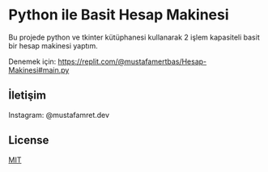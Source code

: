 # Python ile Basit Hesap Makinesi

Bu projede python ve tkinter  kütüphanesi kullanarak 2 işlem kapasiteli basit bir hesap makinesi yaptım. 
       
Denemek için: https://replit.com/@mustafamertbas/Hesap-Makinesi#main.py
## İletişim
Instagram: @mustafamret.dev

## License

[MIT](https://choosealicense.com/licenses/mit/)
